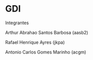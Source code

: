 # GDI

Integrantes

Arthur Abrahao Santos Barbosa (aasb2)


Rafael Henrique Ayres (jkpa)


Antonio Carlos Gomes Marinho (acgm)
